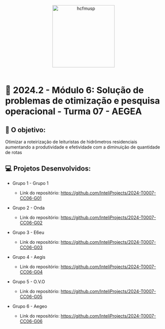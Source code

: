 <div align="center">

<img src="https://www.aegea.com.br/relatorio/2022/img/nav/Logo.svg" alt="hcfmusp" width="200"/>

</div>

<br>

# 🙋 2024.2 - Módulo 6: Solução de problemas de otimização e pesquisa operacional - Turma 07 - AEGEA


## 🎯 O objetivo:
Otimizar a roteirização de leituristas de hidrômetros residenciais aumentando a produtividade e efetividade com a diminuição de quantidade de rotas

## 💻 Projetos Desenvolvidos: 

- Grupo 1 - Grupo 1
  - Link do repositório: https://github.com/InteliProjects/2024-T0007-CC06-G01

- Grupo 2 - Onda
  - Link do repositório: https://github.com/InteliProjects/2024-T0007-CC06-G02

- Grupo 3 - E6eu
  - Link do repositório: https://github.com/InteliProjects/2024-T0007-CC06-G03

- Grupo 4 - Aegis
  - Link do repositório: https://github.com/InteliProjects/2024-T0007-CC06-G04

- Grupo 5 - O.V.O
  - Link do repositório: https://github.com/InteliProjects/2024-T0007-CC06-G05

- Grupo 6 - Aegeo
  - Link do repositório: https://github.com/InteliProjects/2024-T0007-CC06-G06
